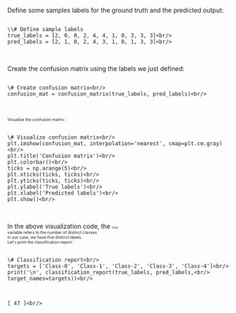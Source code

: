 Define some samples labels for the ground truth and the predicted output:

```

\\# Define sample labels
true_labels = [2, 0, 0, 2, 4, 4, 1, 0, 3, 3, 3]<br/>
pred_labels = [2, 1, 0, 2, 4, 3, 1, 0, 1, 3, 3]<br/>


```

<br/>Create the confusion matrix using the labels we just defined:

```

\# Create confusion matrix<br/>
confusion_mat = confusion_matrix(true_labels, pred_labels)<br/>


```

<br/></span><span style="font-family: MPDFAA+PalatinoLinotype-Roman; font-size:9px">Visualize the confusion matrix:

```

\# Visualize confusion matrix<br/>
plt.imshow(confusion_mat, interpolation='nearest', cmap=plt.cm.gray)<br/>
plt.title('Confusion matrix')<br/>
plt.colorbar()<br/>
ticks = np.arange(5)<br/>
plt.xticks(ticks, ticks)<br/>
plt.yticks(ticks, ticks)<br/>
plt.ylabel('True labels')<br/>
plt.xlabel('Predicted labels')<br/>
plt.show()<br/>


```

<br/>In the above visualization code, the </span><span style="font-family: MPDFAA+FreeMono; font-size:6px">ticks<br/></span><span style="font-family: MPDFAA+PalatinoLinotype-Roman; font-size:9px"> variable refers to the number of distinct classes.<br/>In our case, we have five distinct labels.<br/>Let's print the classification report:

```

\# Classification report<br/>
targets = ['Class-0', 'Class-1', 'Class-2', 'Class-3', 'Class-4']<br/>
print('\n', classification_report(true_labels, pred_labels,<br/>
target_names=targets))<br/>


```



```

[ 47 ]<br/>


```
